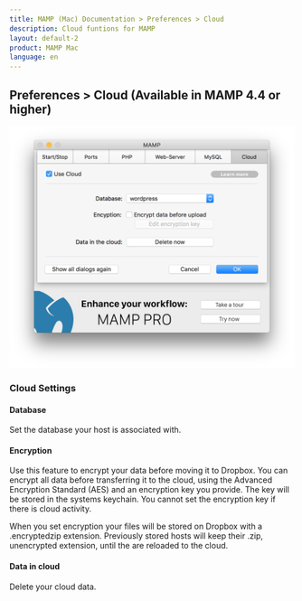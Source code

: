 ```yaml
---
title: MAMP (Mac) Documentation > Preferences > Cloud
description: Cloud funtions for MAMP
layout: default-2
product: MAMP Mac
language: en
---
```


## Preferences > Cloud (Available in MAMP 4.4 or higher)

![MAMP](/en/MAMP-Mac/Preferences/Cloud/CloudSettings.png)


### Cloud Settings 


#### Database  
   
Set the database your host is associated with.
   
#### Encryption

Use this feature to encrypt your data before moving it to Dropbox. You can encrypt all data before transferring it to the cloud, using the Advanced Encryption Standard (AES) and an encryption key you provide. The key will be stored in the systems keychain. You cannot set the encryption key if there is cloud activity.

When you set encryption your files will be stored on Dropbox with a .encryptedzip extension. Previously stored hosts will keep their .zip, unencrypted extension, until the are reloaded to the cloud.

#### Data in cloud

Delete your cloud data. 
